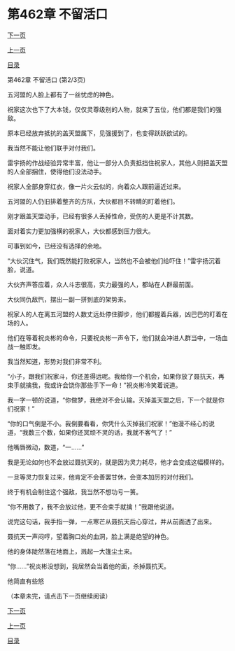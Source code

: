 <h1>第462章    不留活口</h1>
            <div><p><a href="./1385_%E7%AC%AC462%E7%AB%A0_%E4%B8%8D%E7%95%99%E6%B4%BB%E5%8F%A3.md">下一页</a></p><p><a href="./1383_%E7%AC%AC462%E7%AB%A0_%E4%B8%8D%E7%95%99%E6%B4%BB%E5%8F%A3.md">上一页</a></p><p><a href="../">目录</a></p></div>
            <div><p>第462章    不留活口 (第2/3页)</p><p>五河盟的人脸上都有了一丝忧虑的神色。</p><p>祝家这次也下了大本钱，仅仅灵尊级别的人物，就来了五位，他们都是我们的强敌。</p><p>原本已经放弃抵抗的盖天盟属下，见强援到了，也变得跃跃欲试的。</p><p>我当然不能让他们联手对付我们。</p><p>雷宇扬的作战经验异常丰富，他让一部分人负责抵挡住祝家人，其他人则把盖天盟的人全部捆住，使得他们没法动手。</p><p>祝家人全部身穿红衣，像一片火云似的，向着众人跟前逼近过来。</p><p>五河盟的人仍旧排着整齐的方队，大伙都目不转睛的盯着他们。</p><p>刚才跟盖天盟动手，已经有很多人丢掉性命，受伤的人更是不计其数。</p><p>面对着实力更加强横的祝家人，大伙都感到压力很大。</p><p>可事到如今，已经没有选择的余地。</p><p>“大伙沉住气，我们既然能打败祝家人，当然也不会被他们给吓住！”雷宇扬沉着脸，说道。</p><p>大伙齐声答应着，众人斗志很高，实力最强的人，都站在人群最前面。</p><p>大伙同仇敌忾，摆出一副一拼到底的架势来。</p><p>祝家人的人在离五河盟的人数丈远处停住脚步，他们都握着兵器，凶巴巴的盯着在场的人。</p><p>他们在等着祝炎彬的命令，只要祝炎彬一声令下，他们就会冲进人群当中，一场血战一触即发。</p><p>我当然知道，形势对我们非常不利。</p><p>“小子，跟我们祝家斗，你还差得远呢。我给你一个机会，如果你放了聂抗天，再束手就擒我，我或许会饶你那些手下一命！”祝炎彬冷笑着说道。</p><p>我一字一顿的说道，“你做梦，我绝对不会认输。灭掉盖天盟之后，下一个就是你们祝家！”</p><p>“你的口气倒是不小。我倒要看看，你凭什么灭掉我们祝家！”他漫不经心的说道，“我数三个数，如果你还冥顽不灵的话，我就不客气了！”</p><p>他嘴唇微动，数道，“一……”</p><p>我是无论如何也不会放过聂抗天的，就是因为灵力耗尽，他才会变成这幅模样的。</p><p>一旦等灵力恢复过来，他肯定不会善罢甘休，会变本加厉的对付我们。</p><p>终于有机会制住这个强敌，我当然不想功亏一篑。</p><p>“你不用数了，我不会放过他，更不会束手就擒！”我跟他说道。</p><p>说完这句话，我手指一弹，一点寒芒从聂抗天后心穿过，并从前面透了出来。</p><p>聂抗天一声闷哼，望着胸口处的血洞，脸上满是绝望的神色。</p><p>他的身体陡然落在地面上，溅起一大篷尘土来。</p><p>“你……”祝炎彬没想到，我居然会当着他的面，杀掉聂抗天。</p><p>他简直有些怒</p><p>（本章未完，请点击下一页继续阅读）</p></div>
            <div><p><a href="./1385_%E7%AC%AC462%E7%AB%A0_%E4%B8%8D%E7%95%99%E6%B4%BB%E5%8F%A3.md">下一页</a></p><p><a href="./1383_%E7%AC%AC462%E7%AB%A0_%E4%B8%8D%E7%95%99%E6%B4%BB%E5%8F%A3.md">上一页</a></p><p><a href="../">目录</a></p></div>